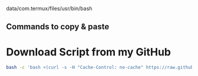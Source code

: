  data/com.termux/files/usr/bin/bash

## Commands to copy & paste

# Download Script from my GitHub

``` BASH
bash -c 'bash <(curl -s -H "Cache-Control: no-cache" https://raw.githubusercontent.com/abdullah-al-jaber/abdullah-al-jaber/vanilla/Scripts/download_script.bash)'
```

#
